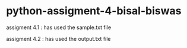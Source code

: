 # python-assigment-4-bisal-biswas

assigment 4.1 : has used the sample.txt file

assigment 4.2 : has used the output.txt file
